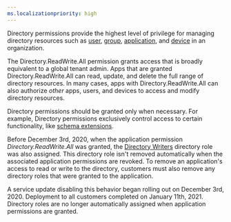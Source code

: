 ```yaml
---
ms.localizationpriority: high
---
```


<!-- markdownlint-disable MD002 MD041 -->

Directory permissions provide the highest level of privilege for managing directory resources such as [user](/graph/api/resources/user), [group](/graph/api/resources/group), [application](/graph/api/resources/application), and [device](/graph/api/resources/device) in an organization. 

The Directory.ReadWrite.All permission grants access that is broadly equivalent to a global tenant admin. Apps that are granted Directory.ReadWrite.All can read, update, and delete the full range of directory resources. In many cases, apps with Directory.ReadWrite.All can also authorize *other* apps, users, and devices to access and modify directory resources. 

Directory permissions should be granted only when necessary. For example, Directory permissions exclusively control access to certain functionality, like [schema extensions](/graph/api/resources/schemaextension?view=graph-rest-beta&preserve-view=true).

Before December 3rd, 2020, when the application permission *Directory.ReadWrite.All* was granted, the [Directory Writers](/azure/active-directory/users-groups-roles/directory-assign-admin-roles#directory-writers-permissions) directory role was also assigned. This directory role isn't removed automatically when the associated application permissions are revoked. To remove an application's access to read or write to the directory, customers must also remove any directory roles that were granted to the application.

A service update disabling this behavior began rolling out on December 3rd, 2020. Deployment to all customers completed on January 11th, 2021. Directory roles are no longer automatically assigned when application permissions are granted.

<!--

This section doesn't look correct; for example, you can create aapps using Directory.ReadWrite.All; Maybe it's out of date?


The _Directory.ReadWrite.All_ permission grants the following privileges:

- Full read of all directory resources (both declared properties and navigation properties)
- Create and update users
- Disable and enable users (but not Company Administrator)
- Set user alternative security ID (but not administrators)
- Create and update groups
- Manage group memberships
- Update group owner
- Manage license assignments
- Define schema extensions on applications
- Manage directory settings
- Manage admin consent workflow configuration (but not whether admin consent is required or who is authorized to grant admin consent)

And **doesn't grant* the following privileges:

- To reset user passwords.
- Updating another user's **businessPhones**, **mobilePhone**, or **otherMails** property is only allowed on users who are non-administrators or assigned one of the following roles: Directory Readers, Guest Inviter, Message Center Reader and Reports Reader. For more details, see Helpdesk (Password) Administrator in [Azure AD available roles](/azure/active-directory/users-groups-roles/directory-assign-admin-roles#available-roles).  This is the case for apps granted either the User.ReadWrite.All or Directory.ReadWrite.All delegated or application permissions.
- Deleting resources (including users or groups).
- Specifically excludes create or update for resources not listed above. This includes: application, oAuth2PermissionGrant, appRoleAssignment, device, servicePrincipal, organization, domains, and so on.

-->
